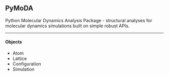 ## PyMoDA
Python Molecular Dynamics Analysis Package - structural analyses for molecular dynamics simulations built on simple robust APIs.

---

#### Objects
 - Atom
 - Lattice
 - Configuration
 - Simulation
